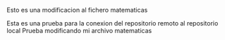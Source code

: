 Esto es una modificacion al fichero matematicas

Esta es una prueba para la conexion del repositorio remoto al repositorio local
Prueba modificando mi archivo matematicas
